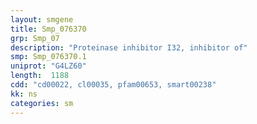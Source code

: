 ```yaml
---
layout: smgene
title: Smp_076370
grp: Smp_07
description: "Proteinase inhibitor I32, inhibitor of"
smp: Smp_076370.1
uniprot: "G4LZ60"
length:  1188
cdd: "cd00022, cl00035, pfam00653, smart00238"
kk: ns
categories: sm
---
```


